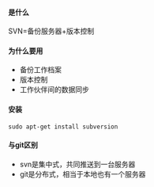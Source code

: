 #### 是什么
SVN=备份服务器+版本控制

#### 为什么要用
- 备份工作档案
- 版本控制
- 工作伙伴间的数据同步

#### 安装
```
sudo apt-get install subversion
```

#### 与git区别
- svn是集中式，共同推送到一台服务器
- git是分布式，相当于本地也有一个服务器